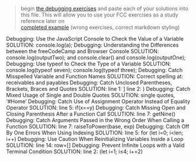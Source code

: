 > begin [the debugging exercises](https://learn.freecodecamp.org/javascript-algorithms-and-data-structures/debugging) and paste each of your solutions into this file.  This will allow you to use your FCC exercises as a study reference later on  
> [completed example](https://github.com/AlfiYusrina/hyf-javascript1/blob/master/week1/freecode_camp_solutions.MD)  (wrong exercises, correct markdown styling)

Debugging: Use the JavaScript Console to Check the Value of a Variable
SOLUTION: console.log(a);
Debugging: Understanding the Differences between the freeCodeCamp and Browser Console
SOLUTION: console.log(outputTwo); and console.clear() and console.log(outputOne);
Debugging: Use typeof to Check the Type of a Variable
SOLUTION: console.log(typeof seven); 
console.log(typeof three);
Debugging: Catch Misspelled Variable and Function Names
SOLUTION: Correct spelling at: receivables and payables 
Debugging: Catch Unclosed Parentheses, Brackets, Braces and Quotes
SOLUTION: line 1: ]
          line 2: )
Debugging: Catch Mixed Usage of Single and Double Quotes 
SOLUTION:  single quotes, ‘#Home’
Debugging: Catch Use of Assignment Operator Instead of Equality Operator
SOLUTION: line 5: if(x==y)
Debugging: Catch Missing Open and Closing Parenthesis After a Function Call
SOLUTION: line 7: getNine()
Debugging: Catch Arguments Passed in the Wrong Order When Calling a Function
SOLUTION:  line 7: raiseToPower(base, exp)
Debugging: Catch Off By One Errors When Using Indexing
SOLUTION: line 5: for (let i=0; i<len; i++)
Debugging: Use Caution When Reinitializing Variables Inside a Loop
SOLUTION: line 14: row=[]
Debugging: Prevent Infinite Loops with a Valid Terminal Condition
SOLUTION: line 2: (let i=1; i≤4; i+=2)   
